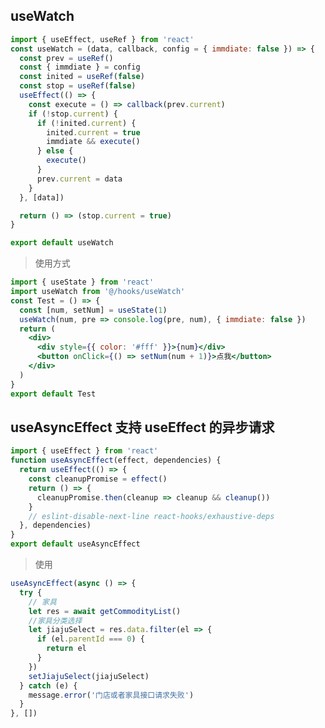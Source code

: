 <!--
 * @Author: lcz
 * @Date: 2021-12-06 11:39:51
 * @LastEditTime: 2021-12-09 15:23:16
 * @LastEditors: Please set LastEditors
 * @Description: 打开koroFileHeader查看配置 进行设置: https://github.com/OBKoro1/koro1FileHeader/wiki/%E9%85%8D%E7%BD%AE
 * @FilePath: \lcz_document\docs\react\hooks.md
-->

## useWatch

```js
import { useEffect, useRef } from 'react'
const useWatch = (data, callback, config = { immdiate: false }) => {
  const prev = useRef()
  const { immdiate } = config
  const inited = useRef(false)
  const stop = useRef(false)
  useEffect(() => {
    const execute = () => callback(prev.current)
    if (!stop.current) {
      if (!inited.current) {
        inited.current = true
        immdiate && execute()
      } else {
        execute()
      }
      prev.current = data
    }
  }, [data])

  return () => (stop.current = true)
}

export default useWatch
```

> 使用方式

```jsx
import { useState } from 'react'
import useWatch from '@/hooks/useWatch'
const Test = () => {
  const [num, setNum] = useState(1)
  useWatch(num, pre => console.log(pre, num), { immdiate: false })
  return (
    <div>
      <div style={{ color: '#fff' }}>{num}</div>
      <button onClick={() => setNum(num + 1)}>点我</button>
    </div>
  )
}
export default Test
```

## useAsyncEffect 支持 useEffect 的异步请求

```js
import { useEffect } from 'react'
function useAsyncEffect(effect, dependencies) {
  return useEffect(() => {
    const cleanupPromise = effect()
    return () => {
      cleanupPromise.then(cleanup => cleanup && cleanup())
    }
    // eslint-disable-next-line react-hooks/exhaustive-deps
  }, dependencies)
}
export default useAsyncEffect
```

> 使用

```js
useAsyncEffect(async () => {
  try {
    // 家具
    let res = await getCommodityList()
    //家具分类选择
    let jiajuSelect = res.data.filter(el => {
      if (el.parentId === 0) {
        return el
      }
    })
    setJiajuSelect(jiajuSelect)
  } catch (e) {
    message.error('门店或者家具接口请求失败')
  }
}, [])
```
